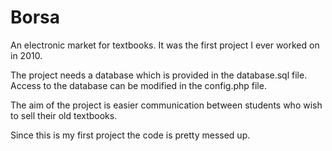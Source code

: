 Borsa
=====

An electronic market for textbooks. It was the first project I ever worked on in 2010.

The project needs a database which is provided in the database.sql file.
Access to the database can be modified in the config.php file.

The aim of the project is easier communication between students who wish to sell their old textbooks.

Since this is my first project the code is pretty messed up.
